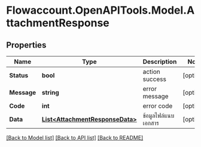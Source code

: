 
# Flowaccount.OpenAPITools.Model.AttachmentResponse

## Properties

Name | Type | Description | Notes
------------ | ------------- | ------------- | -------------
**Status** | **bool** | action success | [optional] 
**Message** | **string** | error message | [optional] 
**Code** | **int** | error code | [optional] 
**Data** | [**List&lt;AttachmentResponseData&gt;**](AttachmentResponseData.md) | ข้อมูลไฟล์แนบเอกสาร | [optional] 

[[Back to Model list]](../README.md#documentation-for-models)
[[Back to API list]](../README.md#documentation-for-api-endpoints)
[[Back to README]](../README.md)

